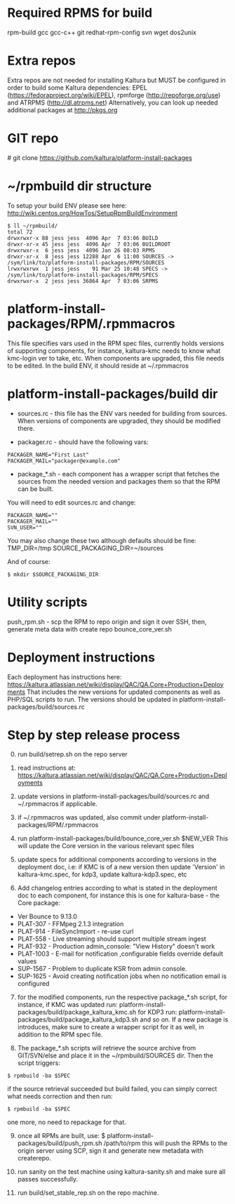 Required RPMS for build
=======================
rpm-build gcc gcc-c++ git redhat-rpm-config svn wget dos2unix

Extra repos
===========
Extra repos are not needed for installing Kaltura but MUST be configured in order to build some Kaltura dependencies:
EPEL (https://fedoraproject.org/wiki/EPEL), rpmforge (http://repoforge.org/use) and ATRPMS (http://dl.atrpms.net)
Alternatively, you can look up needed additional packages at http://pkgs.org

GIT repo
========
\# git clone https://github.com/kaltura/platform-install-packages

~/rpmbuild dir structure
========================
To setup your build ENV please see here:
http://wiki.centos.org/HowTos/SetupRpmBuildEnvironment

```
$ ll ~/rpmbuild/
total 72
drwxrwxr-x 88 jess jess  4096 Apr  7 03:06 BUILD
drwxr-xr-x 45 jess jess  4096 Apr  7 03:06 BUILDROOT
drwxrwxr-x  6 jess jess  4096 Jan 26 08:03 RPMS
drwxr-xr-x  8 jess jess 12288 Apr  6 11:00 SOURCES -> /sym/link/to/platform-install-packages/RPM/SOURCES
lrwxrwxrwx  1 jess jess    91 Mar 25 10:48 SPECS -> /sym/link/to/platform-install-packages/RPM/SPECS
drwxrwxr-x  2 jess jess 36864 Apr  7 03:06 SRPMS
```

platform-install-packages/RPM/.rpmmacros
========================================
This file specifies vars used in the RPM spec files, currently holds versions of supporting components, for instance, kaltura-kmc needs to know what kmc-login ver to take, etc.
When components are upgraded, this file needs to be edited.
In the build ENV, it should reside at ~/.rpmmacros

platform-install-packages/build dir
================================================
* sources.rc - this file has the ENV vars needed for building from sources. When versions of components are upgraded, they should be modified there.

* packager.rc - should have the following vars:
```
PACKAGER_NAME="First Last"
PACKAGER_MAIL="packager@example.com"
```

* package_*.sh - each component has a wrapper script that fetches the sources from the needed version and packages them so that the RPM can be built.

You will need to edit sources.rc and change:
```
PACKAGER_NAME=""
PACKAGER_MAIL=""
SVN_USER=""
```
You may also change these two although defaults should be fine:
TMP_DIR=/tmp
SOURCE_PACKAGING_DIR=~/sources

And of course:
```
$ mkdir $SOURCE_PACKAGING_DIR
```
Utility scripts
===============
push_rpm.sh - scp the RPM to repo origin and sign it over SSH, then, generate meta data with create repo
bounce_core_ver.sh

Deployment instructions
================================
Each deployment has instructions here:
https://kaltura.atlassian.net/wiki/display/QAC/QA.Core+Production+Deployments
That includes the new versions for updated components as well as PHP/SQL scripts to run.
The versions should be updated in platform-install-packages/build/sources.rc

Step by step release process
============================
0. run build/setrep.sh on the repo server

1. read instructions at: https://kaltura.atlassian.net/wiki/display/QAC/QA.Core+Production+Deployments

2. update versions in platform-install-packages/build/sources.rc and ~/.rpmmacros if applicable.

3. if ~/.rpmmacros was updated, also commit under platform-install-packages/RPM/.rpmmacros

4. run platform-install-packages/build/bounce_core_ver.sh $NEW_VER
This will update the Core version in the various relevant spec files

5. update specs for additional components according to versions in the deployment doc, i.e:
if KMC is of a new version then update 'Version' in kaltura-kmc.spec, for kdp3, update kaltura-kdp3.spec, etc

6. Add changelog entries according to what is stated in the deployment doc to each component, for instance this is one for kaltura-base - the Core package:
- Ver Bounce to 9.13.0
- PLAT-307 - FFMpeg 2.1.3 integration 
- PLAT-914 - FileSyncImport - re-use curl 
- PLAT-558 - Live streaming should support multiple stream ingest 
- PLAT-932 - Production admin_console: "View History" doesn't work 
- PLAT-1003 - E-mail for notification ,configurable fields override default values 
- SUP-1567 - Problem to duplicate KSR from admin console. 
- SUP-1625 - Avoid creating notification jobs when no notification email is configured

7. for the modified components, run the respective package_*.sh script, for instance, if KMC was updated run:
platform-install-packages/build/package_kaltura_kmc.sh
for KDP3 run:
platform-install-packages/build/package_kaltura_kdp3.sh
and so on.
If a new package is introduces, make sure to create a wrapper script for it as well, in addition to the RPM spec file. 

8. The package_*.sh scripts will retrieve the source archive from GIT/SVN/else and place it in the ~/rpmbuild/SOURCES dir.
Then the script triggers:
```
$ rpmbuild -ba $SPEC
```
if the source retrieval succeeded but build failed, you can simply correct what needs correction and then run:
```
$ rpmbuild -ba $SPEC 
```
one more, no need to repackage for that.

9. once all RPMs are built, use: 
$ platform-install-packages/build/push_rpm.sh /path/to/rpm
this will push the RPMs to the origin server using SCP, sign it and generate new metadata with createrepo.

10. run sanity on the test machine using kaltura-sanity.sh and make sure all passes successfully.

11. run build/set_stable_rep.sh on the repo machine.
